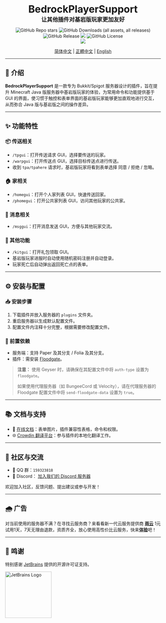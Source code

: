 <div align="center">
  <font size="6"><b>BedrockPlayerSupport</b></font><br>
  <font size="4"><b>让其他插件对基岩版玩家更加友好</b></font>
</div>

<p align="center">
  <img alt="GitHub Repo stars" src="https://img.shields.io/github/stars/DongShaoNB/BedrockPlayerSupport">
    <img alt="GitHub Downloads (all assets, all releases)" src="https://img.shields.io/github/downloads/DongShaoNB/BedrockPlayerSupport/total">
    <img alt="GitHub Release" src="https://img.shields.io/github/v/release/DongShaoNB/BedrockPlayerSupport">
    <a title="Crowdin" target="_blank" href="https://crowdin.com/project/mcbps"><img src="https://badges.crowdin.net/mcbps/localized.svg"></a>
    <img alt="GitHub License" src="https://img.shields.io/github/license/DongShaoNB/BedrockPlayerSupport">
    <br>
    <img src="https://bstats.org/signatures/bukkit/BedrockPlayerSupport.svg">
</p>

<p align="center">
  <a href="https://github.com/DongShaoNB/BedrockPlayerSupport/blob/master/README.md">简体中文</a> |
  <a href="https://github.com/DongShaoNB/BedrockPlayerSupport/blob/master/README_TW.md">正體中文</a> |
  <a href="https://github.com/DongShaoNB/BedrockPlayerSupport/blob/master/README_EN.md">English</a>
</p>

---

## 📖 介绍

**BedrockPlayerSupport** 是一款专为 Bukkit/Spigot 服务器设计的插件，旨在提升 Minecraft Java 版服务器中基岩版玩家的体验，为常用命令和功能提供基于 GUI 的界面，使习惯于触控和表单界面的基岩版玩家能够更加直观地进行交互，从而弥合 Java 版与基岩版之间的操作差异。

---

## ✨ 功能特性

### 📦 传送相关

- `/tpgui`：打开传送请求 GUI，选择要传送的玩家。
- `/warpgui`：打开传送点 GUI，选择目标传送点进行传送。
- 收到 `tpa/tpahere` 请求时，基岩版玩家将看到表单选择 同意 / 拒绝 / 忽略。

### 🏠 家相关

- `/homegui`：打开个人家列表 GUI，快速传送回家。
- `/phomegui`：打开公共家列表 GUI，访问其他玩家的公共家。

### 💬 消息相关

- `/msggui`：打开消息发送 GUI，方便与其他玩家交流。

### 🎁 其他功能

- `/kitgui`：打开礼包领取 GUI。
- 基岩版玩家进服时自动使用随机密码注册并自动登录。
- 玩家死亡后自动弹出返回死亡点的表单。

---

## ⚙️ 安装与配置

### 📥 安装步骤

1. 下载插件并放入服务器的 `plugins` 文件夹。
2. 重启服务器以生成默认配置文件。
3. 配置文件内注释十分完整，根据需要修改配置文件。

### 🔗 前置依赖

- 服务端：支持 Paper 及其分支 / Folia 及其分支。
- 插件：需安装 [Floodgate](https://geysermc.org/download#floodgate)。

> **注意：** 使用 Geyser 时，请确保在其配置文件中将 `auth-type` 设置为 `floodgate`。
>
> 如果使用代理服务器（如 BungeeCord 或 Velocity），请在代理服务器的 Floodgate 配置文件中将 `send-floodgate-data` 设置为 `true`。

---

## 📚 文档与支持

- 📖 [在线文档](https://docs.bps.dsnb.cc)：表单图片，插件兼容性表格，命令和权限。
- 🌐 [Crowdin 翻译平台](https://zh.crowdin.com/project/mcbps)：参与插件的本地化翻译工作。

---

## 👥 社区与交流

- 💬 QQ 群：`159323818`
- 💬 Discord： [加入我们的 Discord 服务器](https://discord.gg/bnpzsmPz26)

欢迎加入社区，反馈问题、提出建议或参与开发！

---

## 🌧️ 广告
对当前使用的服务器不满？在寻找云服务商？来看看新一代云服务提供商 [**雨云**](https://www.rainyun.com/panel_?s=github-bps-readme)
1元试用1天，7天无理由退款，资质齐全，放心使用高性价比云服务，快来[**体验**](https://www.rainyun.com/panel_?s=github-bps-readme)吧！

---

## 🙏 鸣谢

特别感谢 [JetBrains](https://jb.gg/OpenSourceSupport) 提供的开源许可证支持。

<p align="left">
  <img src="https://resources.jetbrains.com/storage/products/company/brand/logos/jb_beam.svg" alt="JetBrains Logo" width="150">
</p>